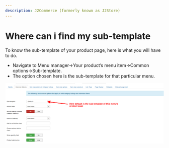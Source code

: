 ```yaml
---
description: J2Commerce (formerly known as J2Store)
---
```


# Where can i find my sub-template

To know the sub-template of your product page, here is what you will have to do.

* Navigate to Menu manager->Your product’s menu item->Common options->Sub-template.
* The option chosen here is the sub-template for that particular menu.

![Subtemplate](https://raw.githubusercontent.com/j2store/doc-images/master/catalog/where-do-i-find-my-sub-template/subtemplate.png)
